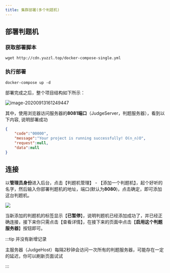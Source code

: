 ```yaml
---
title: 集群部署(多个判题机)
---
```




## 部署判题机

### 获取部署脚本

```shell
wget http://cdn.yuzzl.top/docker-compose-single.yml
```

### 执行部署

```shell
docker-compose up -d
```

部署完成之后，整个项目结构如下所示：

![image-20200913161249447](http://cdn.yuzzl.top/judge-host.png)

其中，使用浏览器访问服务器的**8081端口**（JudgeServer，判题服务器），看到以下内容,  说明部署成功

```json
{
	"code":"00000",
	"message":"Your project is running successfully! O(∩_∩)O",
	"request":null,
	"data":null
}
```



## 连接

以**管理员身份**进入后台，点击【判题机管理】 - 【添加一个判题机】，起个好听的名字，然后输入你部署判题机的地址，端口(默认为**8080**)，点击确定，即可添加这台判题机。

![](http://cdn.yuzzl.top/add_judge_host.png)

当新添加的判题机的标签显示【**已暂停**】，说明判题机已经添加成功了，并已经正确连接，接下来你只需点击【查看详情】，在接下来的页面中点击【**启用这个判题服务器**】按钮即可。

:::tip 并没有新增记录

主服务器（JudgeHost）每隔2秒钟会访问一次所有的判题服务器，可能存在一定的延迟，你可以刷新页面试试

:::